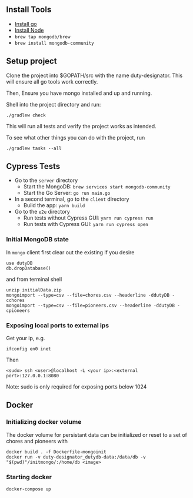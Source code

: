 ## Install Tools
- [Install go](https://golang.org/doc/install)
- [Install Node](https://nodejs.org/en/)
- `brew tap mongodb/brew`
- `brew install mongodb-community`

## Setup project

Clone the project into $GOPATH/src with the name duty-designator. This will ensure all go tools work correctly.

Then,
Ensure you have mongo installed and up and running.

Shell into the project directory and run:

    ./gradlew check

This will run all tests and verify the project works as intended.

To see what other things you can do with the project, run

    ./gradlew tasks --all


## Cypress Tests

- Go to the `server` directory
    - Start the MongoDB: `brew services start mongodb-community`
    - Start the Go Server: `go run main.go`
- In a second terminal, go to the `client` directory
    - Build the app: `yarn build`
- Go to the `e2e` directory
    - Run tests without Cypress GUI: `yarn run cypress run`
    - Run tests with Cypress GUI: `yarn run cypress open` 


### Initial MongoDB state

In `mongo` client first clear out the existing if you desire

```
use dutyDB
db.dropDatabase()
```

and from terminal shell

```
unzip initialData.zip
mongoimport --type=csv --file=chores.csv --headerline -ddutyDB -cchores
mongoimport --type=csv --file=pioneers.csv --headerline -ddutyDB -cpioneers
```

### Exposing local ports to external ips

Get your ip, e.g.

 `ifconfig en0 inet`
 
 Then

`<sudo> ssh <user>@localhost -L <your ip>:<external port>:127.0.0.1:8080`

Note:  sudo is only required for exposing ports below 1024

## Docker

### Initializing docker volume
The docker volume for persistant data can be initialized or reset to a set of chores and pioneers with

```
docker build . -f Dockerfile-mongoinit
docker run -v duty-designator_dutydb-data:/data/db -v "$(pwd)"/initmongo/:/home/db <image>
```

### Starting docker
`docker-compose up`
